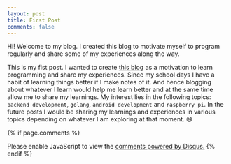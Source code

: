 ```yaml
---
layout: post
title: First Post
comments: false
---
```


Hi! Welcome to my blog. I created this blog to motivate myself to program regularly and share some of my experiences along the way.

This is my fist post. I wanted to create [this blog](http://shahbazahmed.me) as a motivation to learn programming and share my experiences. Since my school days I have a habit of learning things better if I make notes of it. And hence blogging about whatever I learn would help me learn better and at the same time allow me to share my learnings. My interest lies in the following topics:
`backend development`, `golang`, `android development` and `raspberry pi`. In the future posts I would be sharing my learnings and experiences in various topics depending on whatever I am exploring at that moment. :smile:

{% if page.comments %} 
   <div id="disqus_thread"></div>
    <script>
    var disqus_config = function () {
    this.page.url = PAGE_URL;  // Replace PAGE_URL with your page's canonical URL variable
    this.page.identifier = PAGE_IDENTIFIER; // Replace PAGE_IDENTIFIER with your page's unique identifier variable
    };
    (function() { // DON'T EDIT BELOW THIS LINE
    var d = document, s = d.createElement('script');
    s.src = 'https://shahbazahmed.disqus.com/embed.js';
    s.setAttribute('data-timestamp', +new Date());
    (d.head || d.body).appendChild(s);
    })();
    </script>
    <noscript>Please enable JavaScript to view the <a href="https://disqus.com/?ref_noscript">comments powered by Disqus.</a></noscript>                        
{% endif %}